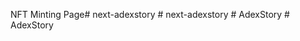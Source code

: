 NFT Minting Page#   n e x t - a d e x s t o r y  
 #   n e x t - a d e x s t o r y  
 #   A d e x S t o r y  
 #   A d e x S t o r y  
 
